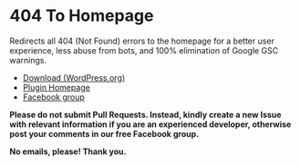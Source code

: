 # 404 To Homepage

Redirects all 404 (Not Found) errors to the homepage for a better user experience, less abuse from bots, and 100% elimination of Google GSC warnings.

* [Download (WordPress.org)](https://wordpress.org/plugins/404-to-homepage-littlebizzy)
* [Plugin Homepage](https://www.littlebizzy.com/plugins/404-to-homepage)
* [Facebook group](https://www.facebook.com/groups/littlebizzy/)

**Please do not submit Pull Requests. Instead, kindly create a new Issue with relevant information if you are an experienced developer, otherwise post your comments in our free Facebook group.**

**No emails, please! Thank you.**
